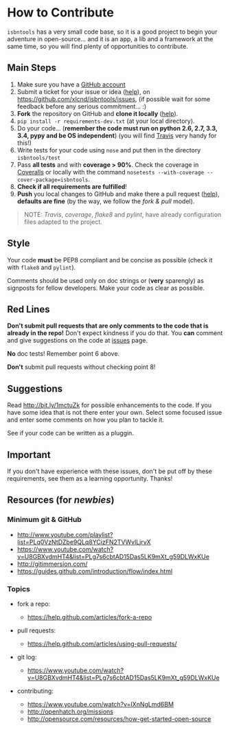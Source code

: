 # How to Contribute

`isbntools` has a very small code base, so it is a good project to begin your
adventure in open-source... and it is an app, a lib and a framework at the same
time, so you will find plenty of opportunities to contribute.


## Main Steps

1. Make sure you have a [GitHub account](https://github.com/signup/free)
2. Submit a ticket for your issue or idea
   ([help](https://www.youtube.com/watch?v=TJlYiMp8FuY)),
   on https://github.com/xlcnd/isbntools/issues,
   (if possible wait for some feedback before any serious commitment... :)
3. **Fork** the repository on GitHub and **clone it locally**
   ([help](https://help.github.com/articles/fork-a-repo)).
4. `pip install -r requirements-dev.txt` (at your local directory).
5. Do your code... (**remember the code must run on python 2.6, 2.7, 3.3, 3.4, pypy
   and be OS independent**) (you will find [Travis](http://travis-ci.org) very handy for this!)
6. Write tests for your code using `nose` and put then in the directory `isbntools/test`
7. Pass **all tests** and with **coverage > 90%**.
   Check the coverage in [Coveralls](http://bit.ly/1mWwjuE) or locally with the command
   `nosetests --with-coverage --cover-package=isbntools`.
8. **Check if all requirements are fulfilled**!
9. **Push** you local changes to GitHub and make there a pull request
   ([help](https://help.github.com/articles/using-pull-requests/)),
   **defaults are fine** (by the way, we follow the *fork & pull* model).

> NOTE: *Travis*, *coverage*, *flake8* and  *pylint*, have already
configuration files adapted to the project.

## Style

Your code **must** be PEP8 compliant and be concise as possible (check it with
`flake8` and `pylint`).

Comments should be used only on doc strings or (**very** sparengly) as signposts
for fellow developers. Make your code as clear as possible.


## Red Lines

**Don't submit pull requests that are only comments to the code that is
already in the repo!**
Don't expect kindness if you do that.
You **can** comment and give suggestions on the code at
[issues](http://bit.ly/1i8vmhB) page.

**No** doc tests! Remember point 6 above.

**Don't** submit pull requests without checking point 8!



## Suggestions

Read http://bit.ly/1mctuZk for possible enhancements to the code.
If you have some idea that is not there enter your own.
Select some focused issue and enter some comments on how you plan to tackle it.

See if your code can be written as a pluggin.


## Important

If you don't have experience with these issues, don't be put off by these requirements,
see them as a learning opportunity. Thanks!



## Resources (for *newbies*)


### Minimum git & GitHub

- http://www.youtube.com/playlist?list=PLq0VzNtDZbe9QLq8YCizFN2TVWvlLjrvX
- https://www.youtube.com/watch?v=U8GBXvdmHT4&list=PLg7s6cbtAD15Das5LK9mXt_g59DLWxKUe
- http://gitimmersion.com/
- https://guides.github.com/introduction/flow/index.html


### Topics

- fork a repo:
  - https://help.github.com/articles/fork-a-repo

- pull requests:
  - https://help.github.com/articles/using-pull-requests/

- git log:
  - https://www.youtube.com/watch?v=U8GBXvdmHT4&list=PLg7s6cbtAD15Das5LK9mXt_g59DLWxKUe

- contributing:
  - https://www.youtube.com/watch?v=IXnNgLmd6BM
  - http://openhatch.org/missions
  - http://opensource.com/resources/how-get-started-open-source
